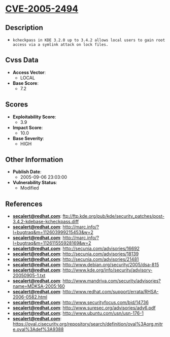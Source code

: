 
# [CVE-2005-2494](ftp://ftp.kde.org/pub/kde/security_patches/post-3.4.2-kdebase-kcheckpass.diff)

## Description

- `kcheckpass in KDE 3.2.0 up to 3.4.2 allows local users to gain root access via a symlink attack on lock files.`

## Cvss Data

- **Access Vector**:
  - LOCAL
- **Base Score**:
  - 7.2

## Scores

- **Exploitability Score**:
  - 3.9
- **Impact Score**:
  - 10.0
- **Base Severity**:
  - HIGH

## Other Information

- **Publish Date**:
  - 2005-09-06 23:03:00
- **Vulnerability Status**:
  - Modified

## References

- **secalert@redhat.com**: ftp://ftp.kde.org/pub/kde/security_patches/post-3.4.2-kdebase-kcheckpass.diff
- **secalert@redhat.com**: http://marc.info/?l=bugtraq&m=112603999215453&w=2
- **secalert@redhat.com**: http://marc.info/?l=bugtraq&m=112611555928169&w=2
- **secalert@redhat.com**: http://secunia.com/advisories/16692
- **secalert@redhat.com**: http://secunia.com/advisories/18139
- **secalert@redhat.com**: http://secunia.com/advisories/21481
- **secalert@redhat.com**: http://www.debian.org/security/2005/dsa-815
- **secalert@redhat.com**: http://www.kde.org/info/security/advisory-20050905-1.txt
- **secalert@redhat.com**: http://www.mandriva.com/security/advisories?name=MDKSA-2005:160
- **secalert@redhat.com**: http://www.redhat.com/support/errata/RHSA-2006-0582.html
- **secalert@redhat.com**: http://www.securityfocus.com/bid/14736
- **secalert@redhat.com**: http://www.suresec.org/advisories/adv6.pdf
- **secalert@redhat.com**: http://www.ubuntu.com/usn/usn-176-1
- **secalert@redhat.com**: https://oval.cisecurity.org/repository/search/definition/oval%3Aorg.mitre.oval%3Adef%3A9388
